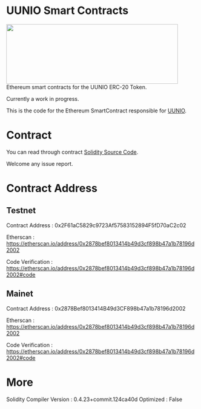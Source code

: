 # UUNIO Smart Contracts
<img src = "https://github.com/uunio/UUNIOSmartContract/blob/master/uunio.png" height='157' width='453'>
Ethereum smart contracts for the UUNIO ERC-20 Token.

Currently a work in progress.

This is the code for the Ethereum SmartContract responsible for [UUNIO](https://uun.io).

# Contract
You can read through contract [Solidity Source Code](https://github.com/uunio/UUNIOSmartContract/blob/master/UUNIOToken.sol).

Welcome any issue report.
 
# Contract Address
## Testnet
Contract Address : 0x2F61aC5829c9723Af57583152894F5fD70aC2c02

Etherscan : https://etherscan.io/address/0x2878bef8013414b49d3cf898b47a1b78196d2002

Code Verification : https://etherscan.io/address/0x2878bef8013414b49d3cf898b47a1b78196d2002#code

## Mainet
Contract Address : 0x2878Bef8013414B49d3CF898b47a1b78196d2002

Etherscan : https://etherscan.io/address/0x2878bef8013414b49d3cf898b47a1b78196d2002

Code Verification : https://etherscan.io/address/0x2878bef8013414b49d3cf898b47a1b78196d2002#code

# More
Solidity Compiler Version : 0.4.23+commit.124ca40d
Optimized : False

